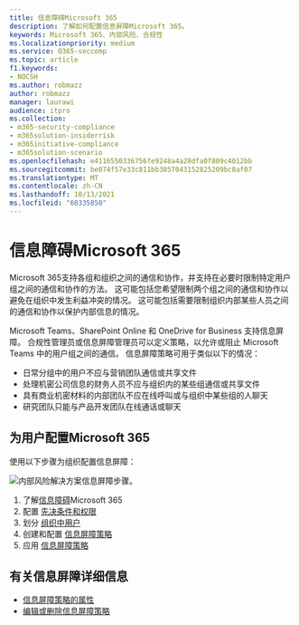 ```yaml
---
title: 信息障碍Microsoft 365
description: 了解如何配置信息屏障Microsoft 365。
keywords: Microsoft 365、内部风险、合规性
ms.localizationpriority: medium
ms.service: O365-seccomp
ms.topic: article
f1.keywords:
- NOCSH
ms.author: robmazz
author: robmazz
manager: laurawi
audience: itpro
ms.collection:
- m365-security-compliance
- m365solution-insiderrisk
- m365initiative-compliance
- m365solution-scenario
ms.openlocfilehash: e4116550336756fe9248a4a28dfa0f809c4012bb
ms.sourcegitcommit: be074f57e33c811bb3857043152825209bc8af07
ms.translationtype: MT
ms.contentlocale: zh-CN
ms.lasthandoff: 10/13/2021
ms.locfileid: "60335850"
---
```

# <a name="information-barriers-in-microsoft-365"></a>信息障碍Microsoft 365

Microsoft 365支持各组和组织之间的通信和协作，并支持在必要时限制特定用户组之间的通信和协作的方法。 这可能包括您希望限制两个组之间的通信和协作以避免在组织中发生利益冲突的情况。 这可能包括需要限制组织内部某些人员之间的通信和协作以保护内部信息的情况。

Microsoft Teams、SharePoint Online 和 OneDrive for Business 支持信息屏障。 合规性管理员或信息屏障管理员可以定义策略，以允许或阻止 Microsoft Teams 中的用户组之间的通信。 信息屏障策略可用于类似以下的情况：

- 日常分组中的用户不应与营销团队通信或共享文件
- 处理机密公司信息的财务人员不应与组织内的某些组通信或共享文件
- 具有商业机密材料的内部团队不应在线呼叫或与组织中某些组的人聊天
- 研究团队只能与产品开发团队在线通话或聊天

## <a name="configure-information-barriers-for-microsoft-365"></a>为用户配置Microsoft 365

使用以下步骤为组织配置信息屏障：

![内部风险解决方案信息屏障步骤。](../media/ir-solution-ib-steps.png)

1. 了解[信息障碍](information-barriers.md)Microsoft 365
2. 配置 [先决条件和权限](information-barriers-policies.md#step-1-make-sure-prerequisites-are-met)
3. 划分 [组织中用户](information-barriers-policies.md#step-2-segment-users-in-your-organization)
4. 创建和配置 [信息屏障策略](information-barriers-policies.md#step-3-define-information-barrier-policies)
5. 应用 [信息屏障策略](information-barriers-policies.md#step-4-apply-information-barrier-policies)

## <a name="more-information-about-information-barriers"></a>有关信息屏障详细信息

- [信息屏障策略的属性](information-barriers-attributes.md)
- [编辑或删除信息屏障策略](information-barriers-edit-segments-policies.md)